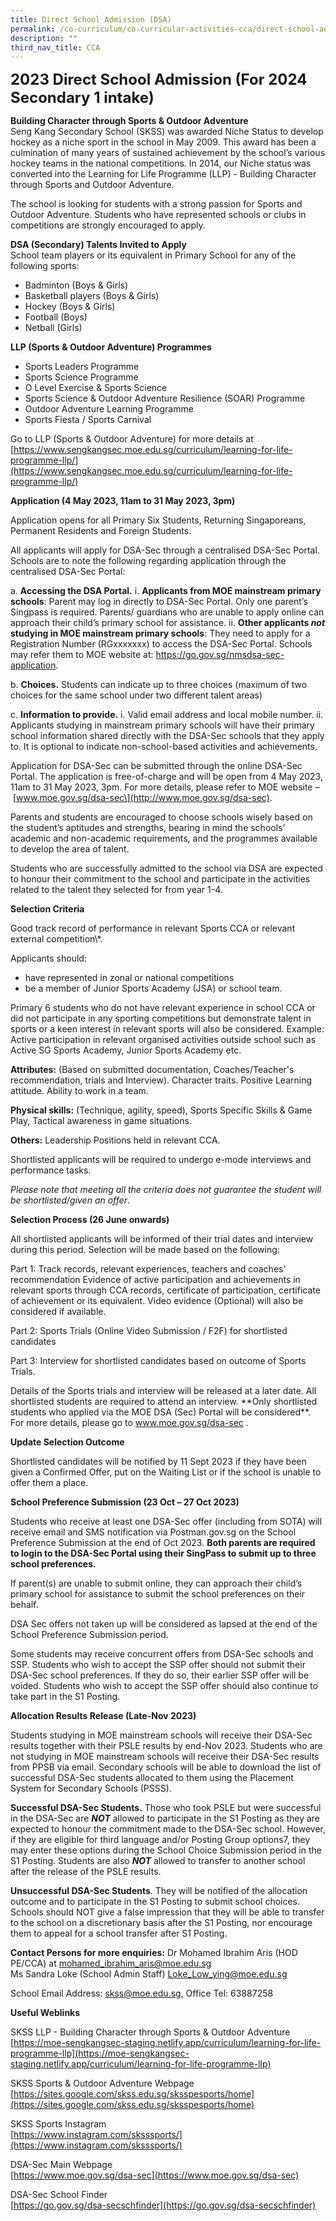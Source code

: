 ```yaml
---
title: Direct School Admission (DSA)
permalink: /co-curriculum/co-curricular-activities-cca/direct-school-admission-dsa/
description: ""
third_nav_title: CCA
---
```

**<font size="5">2023 Direct School Admission (For 2024 Secondary 1 intake)</font>**<br>

**Building Character through Sports &amp; Outdoor Adventure**<br>
Seng Kang Secondary School (SKSS) was awarded Niche Status to develop hockey as a niche sport in the school in May 2009. This award has been a culmination of many years of sustained achievement by the school’s various hockey teams in the national competitions. In 2014, our Niche status was converted into the Learning for Life Programme (LLP) - Building Character through Sports and Outdoor Adventure.

The school is looking for students with a strong passion for Sports and Outdoor Adventure. Students who have represented schools or clubs in competitions are strongly encouraged to apply.

**DSA (Secondary) Talents Invited to Apply**<br>
School team players or its equivalent in Primary School for any of the following sports:

*   Badminton (Boys &amp; Girls)
*   Basketball players (Boys &amp; Girls)
*   Hockey (Boys &amp; Girls)
*   Football (Boys)
*   Netball (Girls)

**LLP (Sports &amp; Outdoor Adventure) Programmes**&nbsp;&nbsp;&nbsp;&nbsp;&nbsp; &nbsp;&nbsp;

*   Sports Leaders Programme
*   Sports Science Programme
*   O Level Exercise &amp; Sports Science
*   Sports Science &amp; Outdoor Adventure Resilience (SOAR) Programme
*   Outdoor Adventure Learning Programme
*   Sports Fiesta / Sports Carnival

Go to LLP (Sports &amp; Outdoor Adventure) for more details at [https://www.sengkangsec.moe.edu.sg/curriculum/learning-for-life-programme-llp/](https://www.sengkangsec.moe.edu.sg/curriculum/learning-for-life-programme-llp/)
       

**Application (4 May 2023, 11am to 31 May 2023, 3pm)**

Application opens for all Primary Six Students, Returning Singaporeans, Permanent Residents and Foreign Students.

All applicants will apply for DSA-Sec through a centralised DSA-Sec Portal. Schools are to note the following regarding application through the centralised DSA-Sec Portal:

a. **Accessing the DSA Portal.** 
i. **Applicants from MOE mainstream primary schools**: Parent may log in directly to DSA-Sec Portal. Only one parent’s Singpass is required. Parents/ guardians who are unable to apply online can approach their child’s primary school for assistance. 
ii. **Other applicants *not* studying in MOE mainstream primary schools**: They need to apply for a Registration Number (RGxxxxxxx) to access the DSA-Sec Portal. Schools may refer them to MOE website at: https://go.gov.sg/nmsdsa-sec-application.

b. **Choices.** Students can indicate up to three choices (maximum of two choices for the same school under two different talent areas)

c. **Information to provide.** 
i. Valid email address and local mobile number. 
ii. Applicants studying in mainstream primary schools will have their primary school information shared directly with the DSA-Sec schools that they apply to. It is optional to indicate non-school-based activities and achievements.

Application for DSA-Sec can be submitted through the online DSA-Sec Portal. The application is free-of-charge and will be open from 4 May 2023, 11am to 31 May 2023, 3pm. For more details, please refer to MOE website –&nbsp;\[www.moe.gov.sg/dsa-sec\](http://www.moe.gov.sg/dsa-sec).

Parents and students are encouraged to choose schools wisely based on the student’s aptitudes and strengths, bearing in mind the schools’ academic and non-academic requirements, and the programmes available to develop the area of talent.

Students who are successfully admitted to the school via DSA are expected to honour their commitment to the school and participate in the activities related to the talent they selected for from year 1-4.&nbsp;

**Selection Criteria**

Good track record of performance in relevant Sports CCA or relevant external competition\\\*.

Applicants should:
- have represented in zonal or national competitions
- be a member of Junior Sports Academy (JSA) or school team. 

Primary 6 students who do not have relevant experience in school CCA or did not participate in any sporting competitions but demonstrate talent in sports or a keen interest in relevant sports will also be considered. Example: Active participation in relevant organised activities outside school such as Active SG Sports Academy, Junior Sports Academy etc.

**Attributes:** (Based on submitted documentation, Coaches/Teacher's recommendation, trials and Interview). Character traits. Positive Learning attitude. Ability to work in a team.

**Physical skills:** (Technique, agility, speed), Sports Specific Skills &amp; Game Play, Tactical awareness in game situations.

**Others:** Leadership Positions held in relevant CCA.

Shortlisted applicants will be required to undergo e-mode interviews and performance tasks.

*Please note that meeting all the criteria does not guarantee the student will be shortlisted/given an offer*.

**Selection Process (26 June onwards)**

All shortlisted applicants will be informed of their trial dates and interview during this period. Selection will be made based on the following:

Part 1: Track records, relevant experiences, teachers and coaches' recommendation Evidence of active participation and achievements in relevant sports through CCA records, certificate of participation, certificate of achievement or its equivalent. Video evidence (Optional) will also be considered if available.&nbsp;

Part 2: Sports Trials (Online Video Submission / F2F) for shortlisted candidates&nbsp;

Part 3: Interview for shortlisted candidates based on outcome of Sports Trials.&nbsp;

Details of the Sports trials and interview will be released at a later date. All shortlisted students are required to attend an interview.&nbsp;\*\*Only shortlisted students who applied via the MOE DSA (Sec) Portal will be considered\*\*. For more details, please go to www.moe.gov.sg/dsa-sec .&nbsp;

**Update Selection Outcome**

Shortlisted candidates will be notified by 11 Sept 2023 if they have been given a Confirmed Offer, put on the Waiting List or if the school is unable to offer them a place.

**School Preference Submission (23 Oct – 27 Oct 2023)**

Students who receive at least one DSA-Sec offer (including from SOTA) will receive email and SMS notification via Postman.gov.sg on the School Preference Submission at the end of Oct 2023. **Both parents are required to login to the DSA-Sec Portal using their SingPass to submit up to three school preferences.**

If parent(s) are unable to submit online, they can approach their child’s primary school for assistance to submit the school preferences on their behalf.

DSA Sec offers not taken up will be considered as lapsed at the end of the School Preference Submission period.

Some students may receive concurrent offers from DSA-Sec schools and SSP. Students who wish to accept the SSP offer should not submit their DSA-Sec school preferences. If they do so, their earlier SSP offer will be voided. Students who wish to accept the SSP offer should also continue to take part in the S1 Posting.

**Allocation Results Release (Late-Nov 2023)** 

Students studying in MOE mainstream schools will receive their DSA-Sec results together with their PSLE results by end-Nov 2023. Students who are not studying in MOE mainstream schools will receive their DSA-Sec results from PPSB via email. Secondary schools will be able to download the list of successful DSA-Sec students allocated to them using the Placement System for Secondary Schools (PSSS). 

**Successful DSA-Sec Students.** Those who took PSLE but were successful in the DSA-Sec are ***NOT*** allowed to participate in the S1 Posting as they are expected to honour the commitment made to the DSA-Sec school. However, if they are eligible for third language and/or Posting Group options7, they may enter these options during the School Choice Submission period in the S1 Posting. Students are also ***NOT*** allowed to transfer to another school after the release of the PSLE results. 

**Unsuccessful DSA-Sec Students**. They will be notified of the allocation outcome and to participate in the S1 Posting to submit school choices. Schools should NOT give a false impression that they will be able to transfer to the school on a discretionary basis after the S1 Posting, nor encourage them to appeal for a school transfer after S1 Posting.
  
**Contact Persons for more enquiries:**
Dr Mohamed Ibrahim Aris (HOD PE/CCA) at [mohamed\_ibrahim\_aris@moe.edu.sg](mailto:mohamed_ibrahim_aris@moe.edu.sg)  
Ms Sandra Loke (School Admin Staff) 
[Loke\_Low\_ying@moe.edu.sg](mailto:Loke_Low_ying@moe.edu.sg)

School Email Address:&nbsp;[skss@moe.edu.sg](mailto:skss@moe.edu.sg), Office Tel: 63887258

  

**Useful Weblinks**


SKSS LLP - Building Character through Sports &amp; Outdoor Adventure<br>
[https://moe-sengkangsec-staging.netlify.app/curriculum/learning-for-life-programme-llp](https://moe-sengkangsec-staging.netlify.app/curriculum/learning-for-life-programme-llp)

  

SKSS Sports &amp; Outdoor Adventure Webpage<br>
[https://sites.google.com/skss.edu.sg/sksspesports/home](https://sites.google.com/skss.edu.sg/sksspesports/home)

  

SKSS Sports Instagram<br>
[https://www.instagram.com/sksssports/](https://www.instagram.com/sksssports/)

  

DSA-Sec Main Webpage<br>
[https://www.moe.gov.sg/dsa-sec](https://www.moe.gov.sg/dsa-sec)

  

DSA-Sec School Finder<br>
[https://go.gov.sg/dsa-secschfinder](https://go.gov.sg/dsa-secschfinder)